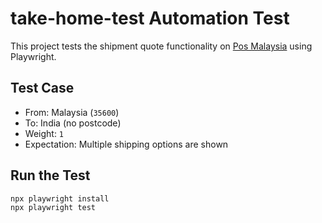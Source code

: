 # take-home-test Automation Test

This project tests the shipment quote functionality on [Pos Malaysia](https://pos.com.my/send/ratecalculator) using Playwright.

## Test Case

- From: Malaysia (`35600`)
- To: India (no postcode)
- Weight: `1`
- Expectation: Multiple shipping options are shown

## Run the Test

```bash
npx playwright install
npx playwright test
